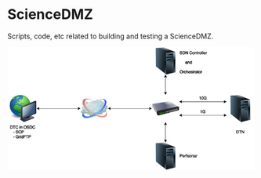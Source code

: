 # ScienceDMZ

Scripts, code, etc related to building and testing a ScienceDMZ.

<img src="img/ScienceDMZ.png" alt="ScienceDMZ" />